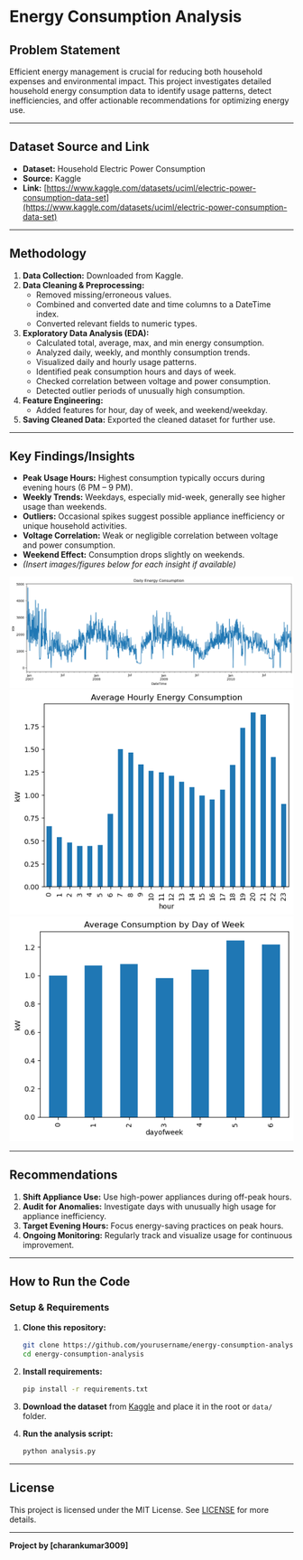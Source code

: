 # Energy Consumption Analysis

## Problem Statement

Efficient energy management is crucial for reducing both household expenses and environmental impact. This project investigates detailed household energy consumption data to identify usage patterns, detect inefficiencies, and offer actionable recommendations for optimizing energy use.

---

## Dataset Source and Link

- **Dataset:** Household Electric Power Consumption
- **Source:** Kaggle  
- **Link:** [https://www.kaggle.com/datasets/uciml/electric-power-consumption-data-set](https://www.kaggle.com/datasets/uciml/electric-power-consumption-data-set)

---

## Methodology

1. **Data Collection:** Downloaded from Kaggle.
2. **Data Cleaning & Preprocessing:**
   - Removed missing/erroneous values.
   - Combined and converted date and time columns to a DateTime index.
   - Converted relevant fields to numeric types.
3. **Exploratory Data Analysis (EDA):**
   - Calculated total, average, max, and min energy consumption.
   - Analyzed daily, weekly, and monthly consumption trends.
   - Visualized daily and hourly usage patterns.
   - Identified peak consumption hours and days of week.
   - Checked correlation between voltage and power consumption.
   - Detected outlier periods of unusually high consumption.
4. **Feature Engineering:**
   - Added features for hour, day of week, and weekend/weekday.
5. **Saving Cleaned Data:** Exported the cleaned dataset for further use.

---

## Key Findings/Insights

- **Peak Usage Hours:** Highest consumption typically occurs during evening hours (6 PM – 9 PM).
- **Weekly Trends:** Weekdays, especially mid-week, generally see higher usage than weekends.
- **Outliers:** Occasional spikes suggest possible appliance inefficiency or unique household activities.
- **Voltage Correlation:** Weak or negligible correlation between voltage and power consumption.
- **Weekend Effect:** Consumption drops slightly on weekends.
- *(Insert images/figures below for each insight if available)*


![Daily Consumption](images/notebook/output_5_0.png)
![Hourly Pattern](images/notebook/output_6_0.png)
![Weekly Pattern](images/notebook/output_7_0.png)

---

## Recommendations

1. **Shift Appliance Use:** Use high-power appliances during off-peak hours.
2. **Audit for Anomalies:** Investigate days with unusually high usage for appliance inefficiency.
3. **Target Evening Hours:** Focus energy-saving practices on peak hours.
4. **Ongoing Monitoring:** Regularly track and visualize usage for continuous improvement.

---

## How to Run the Code

### Setup & Requirements

1. **Clone this repository:**
   ```bash
   git clone https://github.com/yourusername/energy-consumption-analysis.git
   cd energy-consumption-analysis
   ```
2. **Install requirements:**
   ```bash
   pip install -r requirements.txt
   ```
3. **Download the dataset** from [Kaggle](https://www.kaggle.com/datasets/uciml/electric-power-consumption-data-set) and place it in the root or `data/` folder.

4. **Run the analysis script:**
   ```bash
   python analysis.py
   ```

---

## License

This project is licensed under the MIT License. See [LICENSE](LICENSE) for more details.

---

**Project by [charankumar3009]**